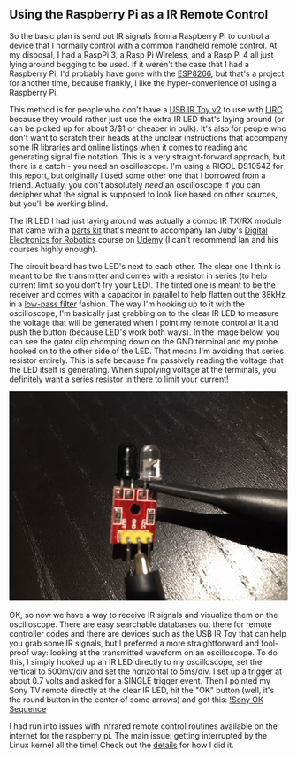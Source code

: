 ## Using the Raspberry Pi as a IR Remote Control

So the basic plan is send out IR signals from a Raspberry Pi to control a device that I normally control with a common handheld remote control.  At my disposal, I had a RaspPi 3, a Rasp Pi Wireless, and a Rasp Pi 4 all just lying around begging to be used.  If it weren't the case that I had a Raspberry Pi, I'd probably have gone with the [ESP8266](https://www.sparkfun.com/products/13678), but that's a project for another time, because frankly, I like the hyper-convenience of using a Raspberry Pi.

This method is for people who don't have a [USB IR Toy v2](http://dangerousprototypes.com/docs/USB_IR_Toy_v2) to use with [LIRC](https://www.lirc.org/) because they would rather just use the extra IR LED that's laying around (or can be picked up for about 3/$1 or cheaper in bulk).  It's also for people who don't want to scratch their heads at the unclear instructions that accompany some IR libraries and online listings when it comes to reading and generating signal file notation.  This is a very straight-forward approach, but there is a catch - you need an oscilloscope.  I'm using a RIGOL DS1054Z for this report, but originally I used some other one that I borrowed from a friend.  Actually, you don't absolutely *need* an oscilloscope if you can decipher what the signal is supposed to look like based on other sources, but you'll be working blind.

The IR LED I had just laying around was actually a combo IR TX/RX module that came with a [parts kit](https://jetpackacademy.com/shop/digital-electronics-kit/) that's meant to accompany Ian Juby's [Digital Electronics for Robotics](https://jetpackacademy.com/shop/digital-electronics-kit/) course on [Udemy](http://www.udemy.com) (I can't recommend Ian and his courses highly enough).

The circuit board has two LED's next to each other.  The clear one I think is meant to be the transmitter and comes with a resistor in series (to help current limit so you don't fry your LED).  The tinted one is meant to be the receiver and comes with a capacitor in parallel to help flatten out the 38kHz in a [low-pass filter](https://en.wikipedia.org/wiki/Low-pass_filter) fashion.  The way I'm hooking up to it with the oscilloscope, I'm basically just grabbing on to the clear IR LED to measure the voltage that will be generated when I point my remote control at it and push the button (because LED's work both ways).  In the image below, you can see the gator clip chomping down on the GND terminal and my probe hooked on to the other side of the LED.  That means I'm avoiding that series resistor entirely.  This is safe because I'm passively reading the voltage that the LED itself is generating.  When supplying voltage at the terminals, you definitely want a series resistor in there to limit your current!

![Receiver Circuit](./ir_receiver_transmitter.JPG)

OK, so now we have a way to receive IR signals and visualize them on the oscilloscope.  There are easy searchable databases out there for remote controller codes and there are devices such as the USB IR Toy that can help you grab some IR signals, but I preferred a more straightforward and fool-proof way:  looking at the transmitted waveform on an oscilloscope.  To do this, I simply hooked up an IR LED directly to my oscilloscope, set the vertical to 500mV/div and set the horizontal to 5ms/div.  I set up a trigger at about 0.7 volts and asked for a SINGLE trigger event.  Then I pointed my Sony TV remote directly at the clear IR LED, hit the "OK" button (well, it's the round button in the center of some arrows) and got this:
[!Sony OK Sequence](./oscilloscope_screengrabs/sony_tv_ok_zoomed_out.png)




I had run into issues with infrared remote control routines available on the internet for the raspberry pi.  The main issue:  getting interrupted by the Linux kernel all the time!  Check out the [details](./RaspberryPi_InfraredRemoteControl) for how I did it.
